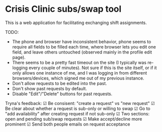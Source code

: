 # Crisis Clinic subs/swap tool

This is a web application for facilitating exchanging shift assignments.

TODO:
* The phone and browser have inconsistent behavior, phone seems to require all fields to be filled each time, where browser lets you edit one field, and leave others untouched (observed mainly in the profile edit page).
* There seems to be a pretty fast timeout on the site (I typically was re-logging every couple of minutes).  Not sure if this is the site itself, or if it only allows one instance of me, and I was logging in from different browsers/devices, which signed me out of my previous instance.
* Don't allow requests to be edited into the past.
* Don't show past requests by default.
* Disable "Edit"/"Delete" buttons for past requests.

Tryna's feedback:
☑︎ Be consisent: "create a request" vs "new request"
☑︎ Be clear about whether a request is sub-only or willing to swap
☑︎ Go to "add availability" after creating request if not sub-only
☑︎ Two sections: open and pending sub/swap requests
☑︎ Make accept/decline more prominent
☑︎ Send both people emails on request acceptance